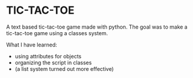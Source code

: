 # TIC-TAC-TOE
A text based tic-tac-toe game made with python.
The goal was to make a tic-tac-toe game using a classes system.

What I have learned:
- using attributes for objects
- organizing the script in classes
-  (a list system turned out more effective)
